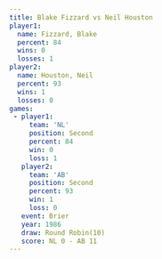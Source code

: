 ```yaml
---
title: Blake Fizzard vs Neil Houston
player1:              
  name: Fizzard, Blake
  percent: 84         
  wins: 0             
  losses: 1           
player2:              
  name: Houston, Neil 
  percent: 93         
  wins: 1             
  losses: 0           
games:
 - player1:          
     team: 'NL'      
     position: Second
     percent: 84     
     win: 0          
     loss: 1         
   player2:          
     team: 'AB'      
     position: Second
     percent: 93     
     win: 1          
     loss: 0         
   event: Brier         
   year: 1986           
   draw: Round Robin(10)
   score: NL 0 - AB 11  
---
```

